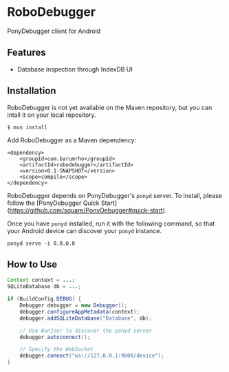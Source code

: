 # RoboDebugger

PonyDebugger client for Android

## Features
- Database inspection through IndexDB UI

## Installation
RoboDebugger is not yet available on the Maven repository, but you
can intall it on your local repository.

```
$ mvn install
```

Add RoboDebugger as a Maven dependency:

```
<dependency>
    <groupId>com.barumrho</groupId>
    <artifactId>robodebugger</artifactId>
    <version>0.1-SNAPSHOT</version>
    <scope>compile</scope>
</dependency>
```

RoboDebugger depends on PonyDebugger's `ponyd` server. To install,
please follow the [PonyDebugger Quick Start]
(https://github.com/square/PonyDebugger#quick-start).

Once you have `ponyd` installed, run it with the following command,
so that your Android device can discover your `ponyd` instance.

```
ponyd serve -i 0.0.0.0
```

## How to Use

```java
Context context = ...;
SQLiteDatabase db = ...;

if (BuildConfig.DEBUG) {
    Debugger debugger = new Debugger();
    debugger.configureAppMetadata(context);
    debugger.addSQLiteDatabase("Database", db);

    // Use Bonjour to discover the ponyd server
    debugger.autoconnect();

    // Specify the WebSocket
    debugger.connect("ws://127.0.0.1:9000/device");
}
```

